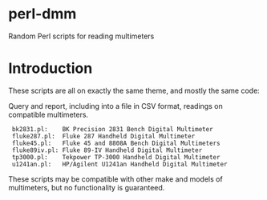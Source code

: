 # perl-dmm
Random Perl scripts for reading multimeters

# Introduction
These scripts are all on exactly the same theme, and mostly the same code:

Query and report, including into a file in CSV format, readings on compatible multimeters.

     bk2831.pl:    BK Precision 2831 Bench Digital Multimeter
     fluke287.pl:  Fluke 287 Handheld Digital Multimeter
     fluke45.pl:   Fluke 45 and 8808A Bench Digital Multimeters
     fluke89iv.pl: Fluke 89-IV Handheld Digital Multimeter
     tp3000.pl:    Tekpower TP-3000 Handheld Digital Multimeter
     u1241an.pl:   HP/Agilent U1241an Handheld Digital Multimeter

These scripts may be compatible with other make and models of multimeters, but no functionality is guaranteed.

